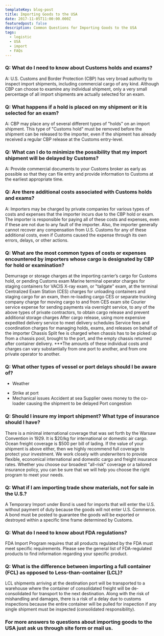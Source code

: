 ```yaml
---
templateKey: blog-post
title: Importing Goods to the USA
date: 2017-11-05T11:00:00.000Z
featuredpost: false
description: Common Questions for Importing Goods to the USA
tags:
  - logistic
  - USA
  - import
  - FAQs
---
```


### Q: What do I need to know about Customs holds and exams?

A: U.S. Customs and Border Protection (CBP) has very broad authority to inspect import shipments, including commercial cargo of any kind. Although CBP can choose to examine any individual shipment, only a very small percentage of all import shipments are actually selected for an exam.

### Q: What happens if a hold is placed on my shipment or it is selected for an exam?

A: CBP may place any of several different types of "holds" on an import shipment. This type of "Customs hold" must be removed before the shipment can be released to the importer, even if the shipment has already received a regular CBP release at the Customs entry-level.

### Q: What can I do to minimize the possibility that my import shipment will be delayed by Customs?

A: Provide commercial documents to your Customs broker as early as possible so that they can file entry and provide information to Customs at the earliest appropriate time. 

### Q: Are there additional costs associated with Customs holds and exams?

A: Importers may be charged by private companies for various types of costs and expenses that the importer incurs due to the CBP hold or exam. The importer is responsible for paying all of these costs and expenses, even if these are not due to any fault of the importer. Also, the importer generally cannot recover any compensation from U.S. Customs for any of these additional costs, even if Customs caused the expense through its own errors, delays, or other actions.

### Q: What are the most common types of costs or expenses encountered by importers whose cargo is designated by CBP for hold or examination?

Demurrage or storage charges at the importing carrier’s cargo for Customs hold, or pending Customs exam
Marine terminal operator charges for staging containers for VACIS X-ray exam, or "tailgate" exam, at the terminal
Centralized Exam Station (CES) charges for unloading containers and staging cargo for an exam, then re-loading cargo
CES or separate trucking company charge for moving cargo to and from CES exam site
Courier service expense for sending payments via overnight service, to any of the above types of private contractors, to obtain cargo release and prevent additional storage charges
After cargo release, using more expensive expedited delivery service to meet delivery schedules
Service fees and coordination charges for managing holds, exams, and releases on behalf of the importer
Chassis Split fee is charged when chassis has to be picked up from a chassis pool, brought to the port, and the empty chassis returned after container delivery.
***The amounts of these individual costs and charges can vary substantially from one port to another, and from one private operator to another.

### Q: What other types of vessel or port delays should I be aware of?

* Weather
- Strike at port
- Mechanical issues
Accident at sea
Supplier owes money to the co-loader causing the shipment to be delayed
Port congestion

### Q: Should I insure my import shipment? What type of insurance should I have?

There is a minimal international coverage that was set forth by the Warsaw Convention in 1929. It is $20/kg for international or domestic air cargo. Ocean freight coverage is $500 per bill of lading. If the value of your shipment is above either, then we highly recommend full coverage to protect your investment. We work closely with underwriters to provide flexible, economical international and domestic cargo and freight insurance rates. Whether you choose our broadest "all-risk" coverage or a tailored insurance policy, you can be sure that we will help you choose the right program to meet your needs.

### Q: What if I am importing trade show materials, not for sale in the U.S.?

A Temporary Import under Bond is used for imports that will enter the U.S. without payment of duty because the goods will not enter U.S. Commerce. A bond must be posted to guarantee the goods will be exported or destroyed within a specific time frame determined by Customs.

### Q: What do I need to know about FDA regulations?

FDA Import Program requires that all products regulated by the FDA must meet specific requirements. Please see the general list of  FDA-regulated products to find information regarding your specific product.

### Q: What is the difference between importing a full container (FCL) as opposed to Less-than-container (LCL)?

LCL shipments arriving at the destination port will be transported to a warehouse where the container of consolidated freight will be de-consolidated for transport to the next destination. Along with the risk of mishandling and damages, there is a risk of a delay due to customs inspections because the entire container will be pulled for inspection if any single shipment must be inspected (consolidated responsibility).

### For more answers to questions about importing goods to the USA just ask us through site form or mail us.